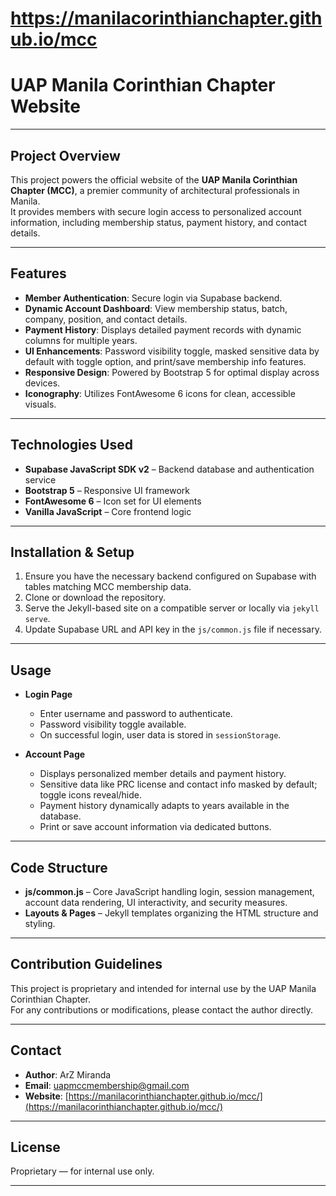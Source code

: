 # https://manilacorinthianchapter.github.io/mcc
# UAP Manila Corinthian Chapter Website

---

## Project Overview

This project powers the official website of the **UAP Manila Corinthian Chapter (MCC)**, a premier community of architectural professionals in Manila.  
It provides members with secure login access to personalized account information, including membership status, payment history, and contact details.

---

## Features

- **Member Authentication**: Secure login via Supabase backend.  
- **Dynamic Account Dashboard**: View membership status, batch, company, position, and contact details.  
- **Payment History**: Displays detailed payment records with dynamic columns for multiple years.  
- **UI Enhancements**: Password visibility toggle, masked sensitive data by default with toggle option, and print/save membership info features.  
- **Responsive Design**: Powered by Bootstrap 5 for optimal display across devices.  
- **Iconography**: Utilizes FontAwesome 6 icons for clean, accessible visuals.

---

## Technologies Used

- **Supabase JavaScript SDK v2** – Backend database and authentication service  
- **Bootstrap 5** – Responsive UI framework  
- **FontAwesome 6** – Icon set for UI elements  
- **Vanilla JavaScript** – Core frontend logic  

---

## Installation & Setup

1. Ensure you have the necessary backend configured on Supabase with tables matching MCC membership data.  
2. Clone or download the repository.  
3. Serve the Jekyll-based site on a compatible server or locally via `jekyll serve`.  
4. Update Supabase URL and API key in the `js/common.js` file if necessary.

---

## Usage

- **Login Page**  
  - Enter username and password to authenticate.  
  - Password visibility toggle available.  
  - On successful login, user data is stored in `sessionStorage`.  

- **Account Page**  
  - Displays personalized member details and payment history.  
  - Sensitive data like PRC license and contact info masked by default; toggle icons reveal/hide.  
  - Payment history dynamically adapts to years available in the database.  
  - Print or save account information via dedicated buttons.

---

## Code Structure

- **js/common.js** – Core JavaScript handling login, session management, account data rendering, UI interactivity, and security measures.  
- **Layouts & Pages** – Jekyll templates organizing the HTML structure and styling.  

---

## Contribution Guidelines

This project is proprietary and intended for internal use by the UAP Manila Corinthian Chapter.  
For any contributions or modifications, please contact the author directly.

---

## Contact

- **Author**: ArZ Miranda  
- **Email**: uapmccmembership@gmail.com  
- **Website**: [https://manilacorinthianchapter.github.io/mcc/](https://manilacorinthianchapter.github.io/mcc/)

---

## License

Proprietary — for internal use only.

---

